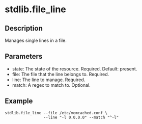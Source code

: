 # stdlib.file_line

## Description

Manages single lines in a file.

## Parameters

* state: The state of the resource. Required. Default: present.
* file: The file that the line belongs to. Required.
* line: The line to manage. Required.
* match: A regex to match to. Optional.

## Example

```shell
stdlib.file_line --file /etc/memcached.conf \
                 --line "-l 0.0.0.0" --match "^-l"
```

